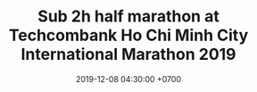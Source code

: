 ---
title: Sub 2h half marathon at Techcombank Ho Chi Minh City International Marathon 2019
date: 2019-12-08 04:30:00 +0700
---